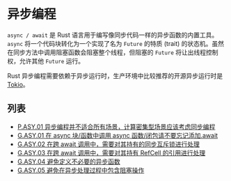 # 异步编程

`async / await` 是 Rust 语言用于编写像同步代码一样的异步函数的内置工具。`async` 将一个代码块转化为一个实现了名为 `Future` 的特质 (trait)
的状态机。虽然在同步方法中调用阻塞函数会阻塞整个线程，但阻塞的 `Future` 将让出线程控制权，允许其他 `Future` 运行。

Rust 异步编程需要依赖于异步运行时，生产环境中比较推荐的开源异步运行时是 [Tokio](https://github.com/tokio-rs/tokio)。

## 列表

- [P.ASY.01 异步编程并不适合所有场景，计算密集型场景应该考虑同步编程](./async-await/P.ASY.01.md)
- [G.ASY.01 在 async 块/函数中调用 async 函数/闭包请不要忘记添加.await](./async-await/G.ASY.01.md)
- [G.ASY.02 在跨 await 调用中，需要对其持有的同步互斥锁进行处理](./async-await/G.ASY.02.md)
- [G.ASY.03 在跨 await 调用中，需要对其持有 RefCell 的引用进行处理](./async-await/G.ASY.03.md)
- [G.ASY.04 避免定义不必要的异步函数](./async-await/G.ASY.04.md)
- [G.ASY.05 避免在异步处理过程中包含阻塞操作](./async-await/G.ASY.05.md)
